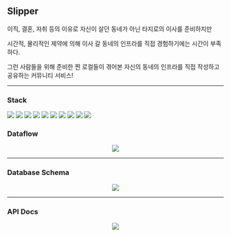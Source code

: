 
## Slipper
이직, 결혼, 자취 등의 이유로 자신이 살던 동네가 아닌 타지로의 이사를 준비하지만

시간적, 물리적인 제약에 의해 이사 갈 동네의 인프라를 직접 경험하기에는 시간이 부족하다.

그런 사람들을 위해 준비한 찐 로컬들이 겪어본 자신의 동네의 인프라를 직접 작성하고 공유하는 커뮤니티 서비스!

---



### Stack
<img src="https://img.shields.io/badge/Javascript-F7DF1E?style=for-the-badge&logo=Javascript&logoColor=black"> <img src="https://img.shields.io/badge/Typescript-3178C6?style=for-the-badge&logo=Typescript&logoColor=black"> <img src="https://img.shields.io/badge/NestJS-E0234E?style=for-the-badge&logo=NestJS&logoColor=black"> <img src="https://img.shields.io/badge/GraphQL-E10098?style=for-the-badge&logo=GraphQL&logoColor=black"> <img src="https://img.shields.io/badge/Docker-2496ED?style=for-the-badge&logo=Docker&logoColor=black"> <img src="https://img.shields.io/badge/MySQL-4479A1?style=for-the-badge&logo=MySQL&logoColor=black"> <img src="https://img.shields.io/badge/ElasticSearch-005571?style=for-the-badge&logo=ElasticSearch&logoColor=black"> <img src="https://img.shields.io/badge/Logstash-005571?style=for-the-badge&logo=Logstash&logoColor=black"> <img src="https://img.shields.io/badge/Redis-DC382D?style=for-the-badge&logo=Redis&logoColor=black"> <img src="https://img.shields.io/badge/Google Cloud Platform-4285F4?style=for-the-badge&logo=Google&logoColor=black">


### Dataflow

<center>
<img src="https://s3.us-west-2.amazonaws.com/secure.notion-static.com/cfcd1f75-12a3-4d57-8893-d918a015a206/7%E1%84%90%E1%85%B5%E1%86%B7_dataflow.png?X-Amz-Algorithm=AWS4-HMAC-SHA256&X-Amz-Content-Sha256=UNSIGNED-PAYLOAD&X-Amz-Credential=AKIAT73L2G45EIPT3X45%2F20220528%2Fus-west-2%2Fs3%2Faws4_request&X-Amz-Date=20220528T041133Z&X-Amz-Expires=86400&X-Amz-Signature=0a662bbe06bf90103d81626e4406caf22a4abba0e7e8ecfedfec0ea072b46d73&X-Amz-SignedHeaders=host&response-content-disposition=filename%20%3D%227%25E1%2584%2590%25E1%2585%25B5%25E1%2586%25B7%2520dataflow.png%22&x-id=GetObject"/>
</center>

---

### Database Schema

<center>
<img src="https://s3.us-west-2.amazonaws.com/secure.notion-static.com/553b36d3-d975-4a11-a2fe-d3b54134bbf2/slipper-ERD.png?X-Amz-Algorithm=AWS4-HMAC-SHA256&X-Amz-Content-Sha256=UNSIGNED-PAYLOAD&X-Amz-Credential=AKIAT73L2G45EIPT3X45%2F20220528%2Fus-west-2%2Fs3%2Faws4_request&X-Amz-Date=20220528T040555Z&X-Amz-Expires=86400&X-Amz-Signature=5f4b227c66aaecae86afc4accef6e472cb9893c538348e018510179d9869b42b&X-Amz-SignedHeaders=host&response-content-disposition=filename%20%3D%22slipper-ERD.png%22&x-id=GetObject"/>
</center>

---

### API Docs

<center>
<img src="https://s3.us-west-2.amazonaws.com/secure.notion-static.com/66e64421-228c-4259-a88a-9732e9858e80/%E1%84%89%E1%85%B3%E1%84%8F%E1%85%B3%E1%84%85%E1%85%B5%E1%86%AB%E1%84%89%E1%85%A3%E1%86%BA_2022-05-27_%E1%84%8B%E1%85%A9%E1%84%8C%E1%85%A5%E1%86%AB_10.31.54.png?X-Amz-Algorithm=AWS4-HMAC-SHA256&X-Amz-Content-Sha256=UNSIGNED-PAYLOAD&X-Amz-Credential=AKIAT73L2G45EIPT3X45%2F20220528%2Fus-west-2%2Fs3%2Faws4_request&X-Amz-Date=20220528T035143Z&X-Amz-Expires=86400&X-Amz-Signature=0264e8dd95e1d6562e745ba444ad9faf1a19bf9ebf156ab486071d6b0be0a035&X-Amz-SignedHeaders=host&response-content-disposition=filename%20%3D%22%25E1%2584%2589%25E1%2585%25B3%25E1%2584%258F%25E1%2585%25B3%25E1%2584%2585%25E1%2585%25B5%25E1%2586%25AB%25E1%2584%2589%25E1%2585%25A3%25E1%2586%25BA%25202022-05-27%2520%25E1%2584%258B%25E1%2585%25A9%25E1%2584%258C%25E1%2585%25A5%25E1%2586%25AB%252010.31.54.png%22&x-id=GetObject"/>
</center>

